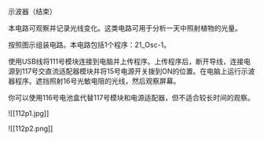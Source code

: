 示波器（结束）

本电路可观察并记录光线变化。这类电路可用于分析一天中照射植物的光量。

按照图示组装电路。本电路包括1个程序：21_Osc-1。

使用USB线将111号模块连接到电脑并上传程序。上传程序后，断开导线，连接电源到117号交直流适配器模块并将15号电源开关拨到ON的位置。在电脑上运行示波器程序。遮挡照射16号光敏电阻的光线，然后观察屏幕。

你可以使用116号电池盒代替117号模块和电源适配器，但不适合较长时间的观察。

![[112p1.jpg]]

![[112p2.png]]